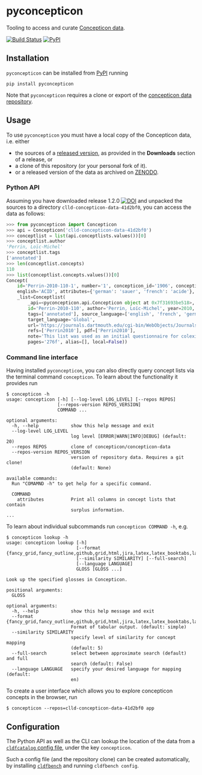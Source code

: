 # pyconcepticon

Tooling to access and curate [Concepticon data](https://github.com/concepticon/concepticon-data).

[![Build Status](https://github.com/concepticon/pyconcepticon/workflows/tests/badge.svg)](https://github.com/concepticon/pyconcepticon/actions?query=workflow%3Atests)
[![PyPI](https://img.shields.io/pypi/v/pyconcepticon.svg)](https://pypi.org/project/pyconcepticon)


## Installation

`pyconcepticon` can be installed from [PyPI](https://pypi.python.org/pypi) running
```shell script
pip install pyconcepticon
```

Note that `pyconcepticon` requires a clone or export of the [concepticon data repository](https://github.com/concepticon/concepticon-data).


## Usage

To use `pyconcepticon` you must have a local copy of the Concepticon data, i.e. either

* the sources of a [released version](https://github.com/concepticon/concepticon-data/releases), as provided in the **Downloads** 
  section of a release, or
* a clone of this repository (or your personal fork of it).
* or a released version of the data as archived on [ZENODO](https://doi.org/10.5281/zenodo.596412).


### Python API

Assuming you have downloaded release 1.2.0 [![DOI](https://zenodo.org/badge/DOI/10.5281/zenodo.1313461.svg)](https://doi.org/10.5281/zenodo.1313461)
and unpacked the sources to a directory `clld-concepticon-data-41d2bf0`, you can access
the data as follows:
```python
>>> from pyconcepticon import Concepticon
>>> api = Concepticon('clld-concepticon-data-41d2bf0')
>>> conceptlist = list(api.conceptlists.values())[0]
>>> conceptlist.author
'Perrin, Loïc-Michel'
>>> conceptlist.tags
['annotated']
>>> len(conceptlist.concepts)
110
>>> list(conceptlist.concepts.values())[0]
Concept(
    id='Perrin-2010-110-1', number='1', concepticon_id='1906', concepticon_gloss='SOUR', gloss=None, 
    english='ACID', attributes={'german': 'sauer', 'french': 'acide'}, 
    _list=Conceptlist(
        _api=<pyconcepticon.api.Concepticon object at 0x7f31693be518>, 
        id='Perrin-2010-110', author='Perrin, Loïc-Michel', year=2010, list_suffix='', items=110, 
        tags=['annotated'], source_language=['english', 'french', 'german'], 
        target_language='Global', 
        url='https://journals.dartmouth.edu/cgi-bin/WebObjects/Journals.woa/xmlpage/1/article/353?htmlOnce=yes', 
        refs=['Perrin2010'], pdf=['Perrin2010'], 
        note='This list was used as an initial questionnaire for colexification studies on a world-wide sample of languages.', 
        pages='276f', alias=[], local=False))
```

### Command line interface

Having installed `pyconcepticon`, you can also directly query concept lists via the terminal command 
`concepticon`. To learn about the functionality it provides run
```shell script
$ concepticon -h
usage: concepticon [-h] [--log-level LOG_LEVEL] [--repos REPOS]
                   [--repos-version REPOS_VERSION]
                   COMMAND ...

optional arguments:
  -h, --help            show this help message and exit
  --log-level LOG_LEVEL
                        log level [ERROR|WARN|INFO|DEBUG] (default: 20)
  --repos REPOS         clone of concepticon/concepticon-data
  --repos-version REPOS_VERSION
                        version of repository data. Requires a git clone!
                        (default: None)

available commands:
  Run "COMAMND -h" to get help for a specific command.

  COMMAND
    attributes          Print all columns in concept lists that contain
                        surplus information.
...
```

To learn about individual subcommands run `concepticon COMMAND -h`, e.g.
```shell
$ concepticon lookup -h
usage: concepticon lookup [-h]
                          [--format {fancy_grid,fancy_outline,github,grid,html,jira,latex,latex_booktabs,latex_longtable,latex_raw,mediawiki,moinmoin,orgtbl,pipe,plain,presto,pretty,psql,rst,simple,textile,tsv,unsafehtml,youtrack}]
                          [--similarity SIMILARITY] [--full-search]
                          [--language LANGUAGE]
                          GLOSS [GLOSS ...]

Look up the specified glosses in Concepticon.

positional arguments:
  GLOSS

optional arguments:
  -h, --help            show this help message and exit
  --format {fancy_grid,fancy_outline,github,grid,html,jira,latex,latex_booktabs,latex_longtable,latex_raw,mediawiki,moinmoin,orgtbl,pipe,plain,presto,pretty,psql,rst,simple,textile,tsv,unsafehtml,youtrack}
                        Format of tabular output. (default: simple)
  --similarity SIMILARITY
                        specify level of similarity for concept mapping
                        (default: 5)
  --full-search         select between approximate search (default) and full
                        search (default: False)
  --language LANGUAGE   specify your desired language for mapping (default:
                        en)
```

To create a user interface which allows you to explore concepticon concepts in the browser, run
```shell script
$ concepticon --repos=clld-concepticon-data-41d2bf0 app
```


## Configuration

The Python API as well as the CLI can lookup the location of the data from a
[`cldfcatalog` config file](https://github.com/cldf/cldfcatalog/#configuration), under the key `concepticon`.

Such a config file (and the repository clone) can be created automatically,
by installing [`cldfbench`](https://pypi.org/cldfbench) and running
`cldfbench config`.

